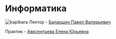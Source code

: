 # Информатика
![kapibara](https://i.pinimg.com/originals/8b/a2/19/8ba219fdbc46bc1e4246af0d235f1da2.gif)
Лектор - [Балакшин Павел Валерьевич](https://my.itmo.ru/persons/125598)

Практик - [Авксентьева Елена Юрьевна](https://my.itmo.ru/persons/187939)

